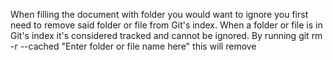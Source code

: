 When filling the document with folder you would want to ignore you first need to remove said folder or file from Git's index.
When a folder or file is in Git's index it's considered tracked and cannot be ignored.
By running git rm -r --cached "Enter folder or file name here" this will remove